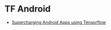 # TF Android



* [Supercharging Android Apps using Tensorflow](https://jalammar.github.io/Supercharging-android-apps-using-tensorflow/)

